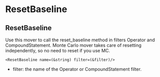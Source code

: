 # ResetBaseline
## ResetBaseline

Use this mover to call the reset_baseline method in filters Operator and CompoundStatement. Monte Carlo mover takes care of
resetting independently, so no need to reset if you use MC.

```
<ResetBaseline name=(&string) filter=(&filter)/>
```
- filter: the name of the Operator or CompoundStatement filter.


